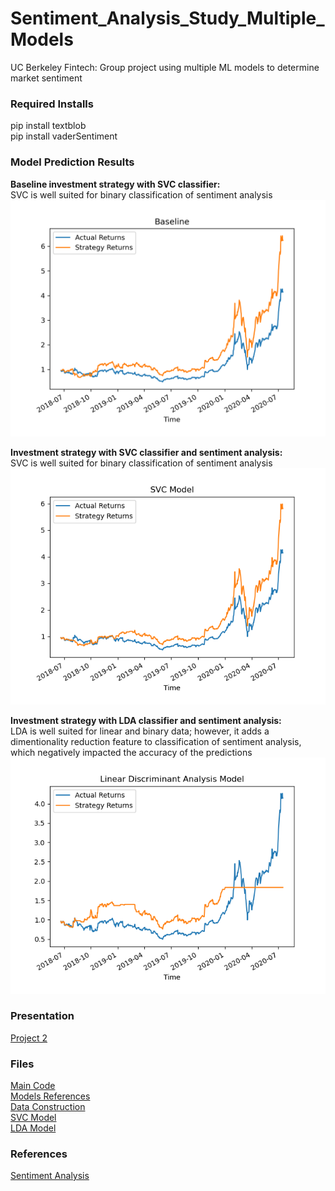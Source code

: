 # Sentiment_Analysis_Study_Multiple_Models
UC Berkeley Fintech: Group project using multiple ML models to determine market sentiment

### Required Installs
pip install textblob<br>
pip install vaderSentiment

### Model Prediction Results
**Baseline investment strategy with SVC classifier:**<br>
SVC is well suited for binary classification of sentiment analysis<br>
<img src="Resources/Baseline.png" alt="Baseline" width="600"/>

**Investment strategy with SVC classifier and sentiment analysis:**<br>
SVC is well suited for binary classification of sentiment analysis<br>
<img src="Resources/SVC.png" alt="SVC with sentiment data" width="600"/>

**Investment strategy with LDA classifier and sentiment analysis:**<br>
LDA is well suited for linear and binary data; however, it adds a dimentionality reduction feature to classification of sentiment analysis, which negatively impacted the accuracy of the predictions<br>
<img src="Resources/LDA.png" alt="LDA with sentiment data" width="600"/>

### Presentation
[Project 2](Project_2-Group_2.pptx)

### Files
[Main Code](main.ipynb)<br>
[Models References](Code/SVC_LDA_models.py)<br>
[Data Construction](Code/data_pre-processing.ipynb)<br>
[SVC Model](Code/SVC_with_sentiment.ipynb)<br>
[LDA Model](Code/LDA_with_sentiment.ipynb)<br>

### References
[Sentiment Analysis](https://www.youtube.com/watch?v=4OlvGGAsj8I)
